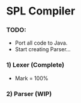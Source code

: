 # SPL Compiler
### <b>TODO:</b>
   * Port all code to Java.
   * Start creating Parser...
### 1) Lexer (Complete)
  * Mark = 100%
### 2) Parser (WIP)
